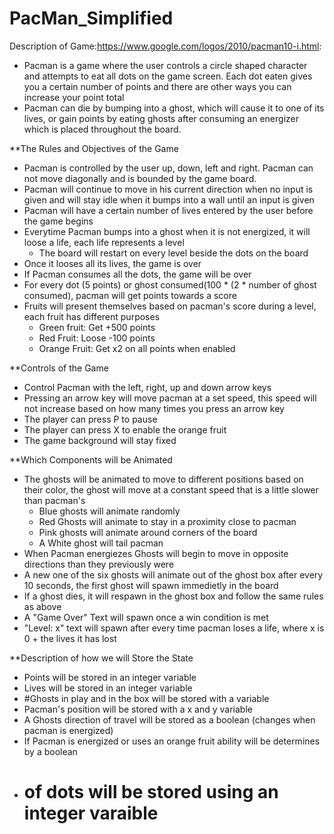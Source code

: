 # PacMan_Simplified

Description of Game:https://www.google.com/logos/2010/pacman10-i.html:
- Pacman is a game where the user controls a circle shaped character and attempts to eat all dots on the game screen. 
Each dot eaten gives you a certain number of points and there are other ways you can increase your point total
- Pacman can die by bumping into a ghost, which will cause it to one of its lives, or gain points by eating ghosts after consuming an energizer which is placed throughout the board.

**The Rules and Objectives of the Game
- Pacman is controlled by the user up, down, left and right. Pacman can not move diagonally and is bounded by the game board. 
- Pacman will continue to move in his current direction when no input is given and will stay idle when it bumps into a wall until an input is given
- Pacman will have a certain number of lives entered by the user before the game begins
- Everytime Pacman bumps into a ghost when it is not energized, it will loose a life, each life represents a level
    - The board will restart on every level beside the dots on the board
- Once it looses all its lives, the game is over
- If Pacman consumes all the dots, the game will be over
- For every dot (5 points) or ghost consumed(100 * (2 * number of ghost consumed), pacman will get points towards a score
- Fruits will present themselves based on pacman's score during a level, each fruit has different purposes
    - Green fruit: Get +500 points
    - Red Fruit: Loose -100 points
    - Orange Fruit: Get x2 on all points when enabled

**Controls of the Game
- Control Pacman with the left, right, up and down arrow keys
- Pressing an arrow key will move pacman at a set speed, this speed will not increase based on how many times you press an arrow key
- The player can press P to pause
- The player can press X to enable the orange fruit
- The game background will stay fixed

**Which Components will be Animated
- The ghosts will be animated to move to different positions based on their color, the ghost will move at a constant speed 
that is a little slower than pacman's
    - Blue ghosts will animate randomly
    - Red Ghosts will animate to stay in a proximity close to pacman
    - Pink ghosts will animate around corners of the board
    - A White ghost will tail pacman
- When Pacman energiezes Ghosts will begin to move in opposite directions than they previously were
- A new one of the six ghosts will animate out of the ghost box after every 10 seconds, the first ghost will spawn immedietly in the board
- If a ghost dies, it will respawn in the ghost box and follow the same rules as above
- A "Game Over" Text will spawn once a win condition is met
- "Level: x" text will spawn after every time pacman loses a life, where x is 0 + the lives it has lost

**Description of how we will Store the State
- Points will be stored in an integer variable
- Lives will be stored in an integer variable
- #Ghosts in play and in the box will be stored with a variable
- Pacman's position will be stored with a x and y variable
- A Ghosts direction of travel will be stored as a boolean (changes when pacman is energized)
- If Pacman is energized or uses an orange fruit ability will be determines by a boolean
- # of dots will be stored using an integer varaible
